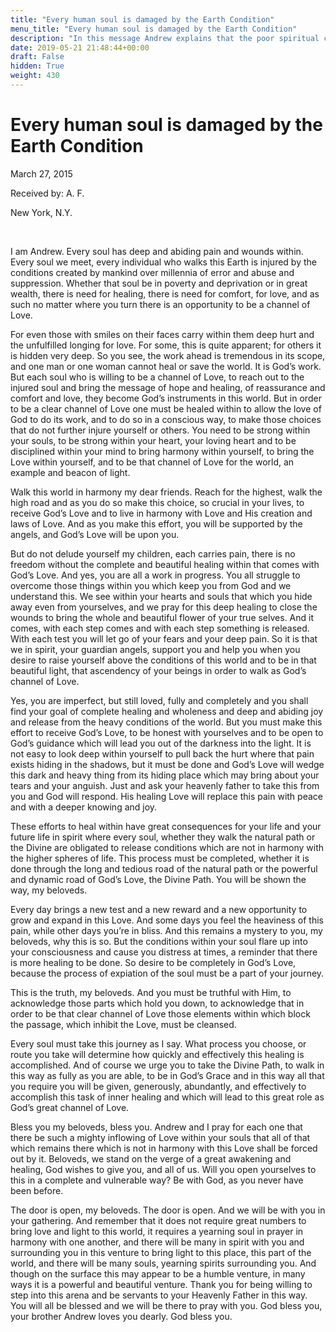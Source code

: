 ```yaml
---
title: "Every human soul is damaged by the Earth Condition"
menu_title: "Every human soul is damaged by the Earth Condition"
description: "In this message Andrew explains that the poor spiritual condition of Earth damages every soul"
date: 2019-05-21 21:48:44+00:00
draft: False
hidden: True
weight: 430
---
```

# Every human soul is damaged by the Earth Condition

March 27, 2015

Received by: A. F.

New York, N.Y.

 

I am Andrew. Every soul has deep and abiding pain and wounds within. Every soul we meet, every individual who walks this Earth is injured by the conditions created by mankind over millennia of error and abuse and suppression. Whether that soul be in poverty and deprivation or in great wealth, there is need for healing, there is need for comfort, for love, and as such no matter where you turn there is an opportunity to be a channel of Love. 

For even those with smiles on their faces carry within them deep hurt and the unfulfilled longing for love. For some, this is quite apparent; for others it is hidden very deep. So you see, the work ahead is tremendous in its scope, and one man or one woman cannot heal or save the world. It is God’s work. 
But each soul who is willing to be a channel of Love, to reach out to the injured soul and bring the message of hope and healing, of reassurance and comfort and love, they become God’s instruments in this world. But in order to be a clear channel of Love one must be healed within to allow the love of God to do its work, and to do so in a conscious way, to make those choices that do not further injure yourself or others. You need  to be strong within your souls, to be strong within your heart, your loving heart and to be disciplined within your mind to bring harmony within yourself, to bring the Love within yourself, and to be that channel of Love for the world, an example and beacon of light. 

Walk this world in harmony my dear friends. Reach for the highest, walk the high road and as you do so  make this choice, so crucial in your lives, to receive God’s Love and to live in harmony with Love and His creation and laws of Love. And as you make this effort, you will be supported by the angels, and God’s Love will be upon you. 

But do not delude yourself my children, each carries pain, there is no freedom without the complete and beautiful healing within that comes with God’s Love. And yes, you are all a work in progress. You all struggle to overcome those things within you which keep you from God and we understand this. We see within your hearts and souls that which you hide away even from yourselves, and we pray for this deep healing to close the wounds to bring the whole and beautiful flower of your true selves. And it comes, with each step comes and with each step something is released. With each test you will let go of your fears and your deep pain. So it is that we in spirit, your guardian angels, support you and help you when you desire to raise yourself above the conditions of this world and to be in that beautiful light, that ascendency of your beings in order to walk as God’s channel of Love. 

Yes, you are imperfect, but still loved, fully and completely and you shall find your goal of complete healing and wholeness and deep and abiding joy and release from the heavy conditions of the world. But you must make this effort to receive God’s Love, to be honest with yourselves and to be open to God’s guidance which will lead you out of the darkness into the light. It is not easy to look deep within yourself to pull back the hurt where that pain exists hiding in the shadows, but it must be done and God’s Love will wedge this dark and heavy thing from its hiding place which may bring about your tears and your anguish.  Just and ask your heavenly father to take this from you and God will respond.   His healing Love will replace this pain with peace and with a deeper knowing and joy.

These efforts to heal within have great consequences for your life and your future life in spirit where every soul, whether they walk the natural path or the Divine are obligated to release conditions which are not in harmony with the higher spheres of life. This process must be completed, whether it is done through the long and tedious road of the natural path or the powerful and dynamic road of God’s Love, the Divine Path. You will be shown the way, my beloveds. 

Every day brings a new test and a new reward and a new opportunity to grow and expand in this Love. And some days you feel the heaviness of this pain, while other days you’re in bliss. And this remains a mystery to you, my beloveds, why this is so. But the conditions within your soul flare up into your consciousness and cause you distress at times, a reminder that there is more healing to be done. So desire to be completely in God’s Love, because the process of expiation of the soul must be a part of your journey.

This is the truth, my beloveds. And you must be truthful with Him, to acknowledge those parts which hold you down, to acknowledge that in order to be that clear channel of Love those elements within which block the passage, which inhibit the Love, must be cleansed. 

Every soul must take this journey as I say. What process you choose, or route you take will determine how quickly and effectively this healing is accomplished. And of course we urge you to take the Divine Path, to walk in this way as fully as you are able, to be in God’s Grace and in this way all that you require you will be given, generously, abundantly, and effectively to accomplish this task of inner healing and which will lead to this great role as God’s great channel of Love. 

Bless you my beloveds, bless you. Andrew and I pray for each one that there be such a mighty inflowing of Love within your souls that all of that which remains there which is not in harmony with this Love shall be forced out by it. Beloveds, we stand on the verge of a great awakening and healing, God wishes to give you, and all of us. Will you open yourselves to this in a complete and vulnerable  way? Be with God, as you never have been before. 

The door is open, my beloveds. The door is open. And we will be with you in your gathering. And remember that it does not require great numbers to bring love and light to this world, it requires a yearning soul in prayer in harmony with one another, and there will be many in spirit with you and surrounding you in this venture to bring light to this place, this part of the world, and there will be many souls, yearning spirits surrounding you. And though on the surface this may appear to be a humble venture, in many ways it is a powerful and beautiful venture. Thank you for being willing to step into this arena and be servants to your Heavenly Father in this way. You will all be blessed and we will be there to pray with you. God bless you, your brother Andrew loves you dearly. God bless you.

